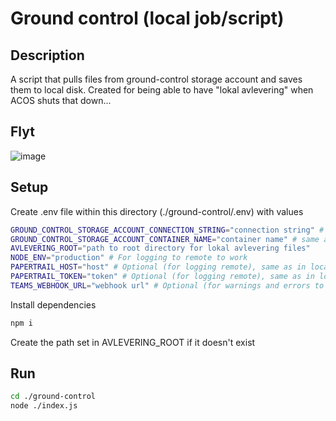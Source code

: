 # Ground control (local job/script)
## Description
A script that pulls files from ground-control storage account and saves them to local disk. Created for being able to have "lokal avlevering" when ACOS shuts that down...

## Flyt
![image](https://github.com/vtfk/azf-acos-interact/assets/25528003/ec05bb90-aa3a-4d10-9c93-768ab9ebd8e3)


## Setup
Create .env file within this directory (./ground-control/.env) with values
```bash
GROUND_CONTROL_STORAGE_ACCOUNT_CONNECTION_STRING="connection string" # same as in local.settings.json
GROUND_CONTROL_STORAGE_ACCOUNT_CONTAINER_NAME="container name" # same as in local.settings.json
AVLEVERING_ROOT="path to root directory for lokal avlevering files"
NODE_ENV="production" # For logging to remote to work
PAPERTRAIL_HOST="host" # Optional (for logging remote), same as in local.settings.json
PAPERTRAIL_TOKEN="token" # Optional (for logging remote), same as in local.settings.json
TEAMS_WEBHOOK_URL="webhook url" # Optional (for warnings and errors to Teams), same as in local.settings.json
```

Install dependencies
```bash
npm i
```

Create the path set in AVLEVERING_ROOT if it doesn't exist

## Run
```sh
cd ./ground-control
node ./index.js
```
